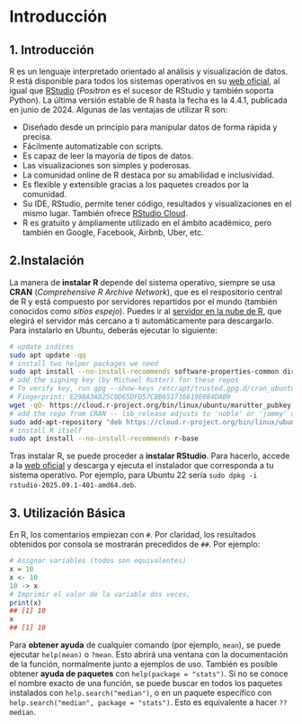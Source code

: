 # Introducción
## 1. Introducción
R es un lenguaje interpretado orientado al análisis y visualización de datos. R está disponible para todos los sistemas operativos en su [web oficial](https://www.r-project.org/), al igual que [RStudio](https://posit.co/download/rstudio-desktop/) (*Positron* es el sucesor de RStudio y también soporta Python). La última versión estable de R hasta la fecha es la 4.4.1, publicada en junio de 2024. Algunas de las ventajas de utilizar R son:
- Diseñado desde un principio para manipular datos de forma rápida y precisa.
- Fácilmente automatizable con scripts.
- Es capaz de leer la mayoría de tipos de datos.
- Las visualizaciones son simples y poderosas.
- La comunidad online de R destaca por su amabilidad e inclusividad.
- Es flexible y extensible gracias a los paquetes creados por la comunidad.
- Su IDE, RStudio, permite tener código, resultados y visualizaciones en el mismo lugar. También ofrece  [RStudio Cloud](https://posit.cloud/).
- R es gratuito y ámpliamente utilizado en el ámbito académico, pero también en Google, Facebook, Airbnb, Uber, etc.

## 2.Instalación
La manera de **instalar R** depende del sistema operativo, siempre se usa **CRAN** (*Comprehensive R Archive Network*), que es el respositorio central de R y está compuesto por servidores repartidos por el mundo (también conocidos como *sitios espejo*). Puedes ir al [servidor en la nube de R](https://cloud.r-project.org/), que elegirá el servidor más cercano a ti automáticamente para descargarlo. Para instalarlo en Ubuntu, deberás ejecutar lo siguiente:

```bash
# update indices
sudo apt update -qq
# install two helper packages we need
sudo apt install --no-install-recommends software-properties-common dirmngr
# add the signing key (by Michael Rutter) for these repos
# To verify key, run gpg --show-keys /etc/apt/trusted.gpg.d/cran_ubuntu_key.asc 
# Fingerprint: E298A3A825C0D65DFD57CBB651716619E084DAB9
wget -qO- https://cloud.r-project.org/bin/linux/ubuntu/marutter_pubkey.asc | sudo tee -a /etc/apt/trusted.gpg.d/cran_ubuntu_key.asc
# add the repo from CRAN -- lsb_release adjusts to 'noble' or 'jammy' or ... as needed
sudo add-apt-repository "deb https://cloud.r-project.org/bin/linux/ubuntu $(lsb_release -cs)-cran40/"
# install R itself
sudo apt install --no-install-recommends r-base
```

Tras instalar R, se puede proceder a **instalar RStudio**. Para hacerlo, accede a la [web oficial](https://posit.co/download/rstudio-desktop/) y descarga y ejecuta el instalador que corresponda a tu sistema operativo. Por ejemplo, para Ubuntu 22 sería `sudo dpkg -i rstudio-2025.09.1-401-amd64.deb`.

## 3. Utilización Básica
En R, los comentarios empiezan con `#`. Por claridad, los resultados obtenidos por consola se mostrarán precedidos de `##`. Por ejemplo:
```r
# Asignar variables (todos son equivalentes)
x = 10
x <- 10
10 -> x
# Imprimir el valor de la variable dos veces, 
print(x)
## [1] 10
x
## [1] 10
```

Para **obtener ayuda** de cualquier comando (por ejemplo, `mean`), se puede ejecutar `help(mean)` o `?mean`. Esto abrirá una ventana con la documentación de la función, normalmente junto a ejemplos de uso. También es posible obtener **ayuda de paquetes** con `help(package = "stats")`. Si no se conoce el nombre exacto de una función, se puede buscar en todos los paquetes instalados con `help.search("median")`, o en un paquete específico con `help.search("median", package = "stats")`. Esto es equivalente a hacer `??median`. 
